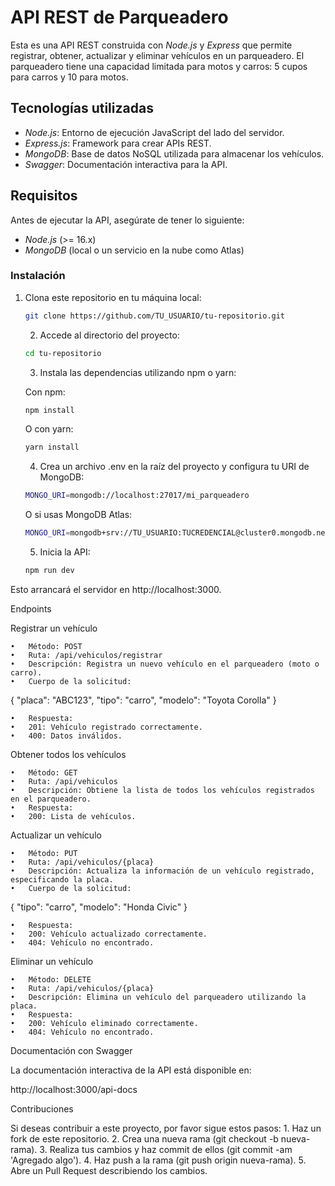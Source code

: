 # API REST de Parqueadero

Esta es una API REST construida con *Node.js* y *Express* que permite registrar, obtener, actualizar y eliminar vehículos en un parqueadero. El parqueadero tiene una capacidad limitada para motos y carros: 5 cupos para carros y 10 para motos.

## Tecnologías utilizadas

- *Node.js*: Entorno de ejecución JavaScript del lado del servidor.
- *Express.js*: Framework para crear APIs REST.
- *MongoDB*: Base de datos NoSQL utilizada para almacenar los vehículos.
- *Swagger*: Documentación interactiva para la API.

## Requisitos

Antes de ejecutar la API, asegúrate de tener lo siguiente:

- *Node.js* (>= 16.x)
- *MongoDB* (local o un servicio en la nube como Atlas)
  
### Instalación

1. Clona este repositorio en tu máquina local:

   ```bash
   git clone https://github.com/TU_USUARIO/tu-repositorio.git
    ```
	2.	Accede al directorio del proyecto:

    ```bash
    cd tu-repositorio
    ```

	3.	Instala las dependencias utilizando npm o yarn:
    
    Con npm:
    ```bash
    npm install
    ```
    O con yarn:
    ```bash
    yarn install
    ```

	4.	Crea un archivo .env en la raíz del proyecto y configura tu URI de MongoDB:
    ```bash
    MONGO_URI=mongodb://localhost:27017/mi_parqueadero
    ```
    O si usas MongoDB Atlas:
    ```bash
    MONGO_URI=mongodb+srv://TU_USUARIO:TUCREDENCIAL@cluster0.mongodb.net/mi_parqueadero
    ```

	5.	Inicia la API:
    ```bash
    npm run dev
    ```
Esto arrancará el servidor en http://localhost:3000.

Endpoints

Registrar un vehículo

	•	Método: POST
	•	Ruta: /api/vehiculos/registrar
	•	Descripción: Registra un nuevo vehículo en el parqueadero (moto o carro).
	•	Cuerpo de la solicitud:

{
  "placa": "ABC123",
  "tipo": "carro",
  "modelo": "Toyota Corolla"
}


	•	Respuesta:
	•	201: Vehículo registrado correctamente.
	•	400: Datos inválidos.

Obtener todos los vehículos

	•	Método: GET
	•	Ruta: /api/vehiculos
	•	Descripción: Obtiene la lista de todos los vehículos registrados en el parqueadero.
	•	Respuesta:
	•	200: Lista de vehículos.

Actualizar un vehículo

	•	Método: PUT
	•	Ruta: /api/vehiculos/{placa}
	•	Descripción: Actualiza la información de un vehículo registrado, especificando la placa.
	•	Cuerpo de la solicitud:

{
  "tipo": "carro",
  "modelo": "Honda Civic"
}


	•	Respuesta:
	•	200: Vehículo actualizado correctamente.
	•	404: Vehículo no encontrado.

Eliminar un vehículo

	•	Método: DELETE
	•	Ruta: /api/vehiculos/{placa}
	•	Descripción: Elimina un vehículo del parqueadero utilizando la placa.
	•	Respuesta:
	•	200: Vehículo eliminado correctamente.
	•	404: Vehículo no encontrado.

Documentación con Swagger

La documentación interactiva de la API está disponible en:

http://localhost:3000/api-docs

Contribuciones

Si deseas contribuir a este proyecto, por favor sigue estos pasos:
	1.	Haz un fork de este repositorio.
	2.	Crea una nueva rama (git checkout -b nueva-rama).
	3.	Realiza tus cambios y haz commit de ellos (git commit -am 'Agregado algo').
	4.	Haz push a la rama (git push origin nueva-rama).
	5.	Abre un Pull Request describiendo los cambios.